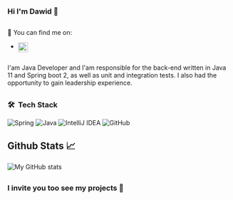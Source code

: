 ### Hi I'm Dawid 👋
##

 💬  You can find me on: 
-  [<img align="left" alt="helloroman | LinkedIn" width="22px" src="https://cdn.jsdelivr.net/npm/simple-icons@v3/icons/linkedin.svg" />][linkedin] 
<br/>
I'am Java Developer and I'am responsible for the back-end written in
Java 11 and Spring boot 2, as well as unit and integration tests.
I also had the opportunity to gain leadership experience.

##

### 🛠 &nbsp;Tech Stack

![Spring](https://img.shields.io/badge/spring-%236DB33F.svg?style=for-the-badge&logo=spring&logoColor=white)
![Java](https://img.shields.io/badge/java-%23ED8B00.svg?style=for-the-badge&logo=java&logoColor=white)
![IntelliJ IDEA](https://img.shields.io/badge/IntelliJIDEA-000000.svg?style=for-the-badge&logo=intellij-idea&logoColor=white)
![GitHub](https://img.shields.io/badge/github-%23121011.svg?style=for-the-badge&logo=github&logoColor=white)


## Github Stats 📈 

![My GitHub stats](https://github-readme-stats.vercel.app/api?username=dawidkreft&&show_icons=true&theme=vue)

##

### I invite you too see my projects  🔭

[linkedin]: https://www.linkedin.com/in/dawid-k-a58047169/
